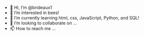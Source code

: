 - 👋 Hi, I’m @brideaux1
- 👀 I’m interested in bees!
- 🌱 I’m currently learning html, css, JavaScript, Python, and SQL!
- 💞️ I’m looking to collaborate on ...
- 📫 How to reach me ...

<!---
brideaux1/brideaux1 is a ✨ special ✨ repository because its `README.md` (this file) appears on your GitHub profile.
You can click the Preview link to take a look at your changes.
--->
